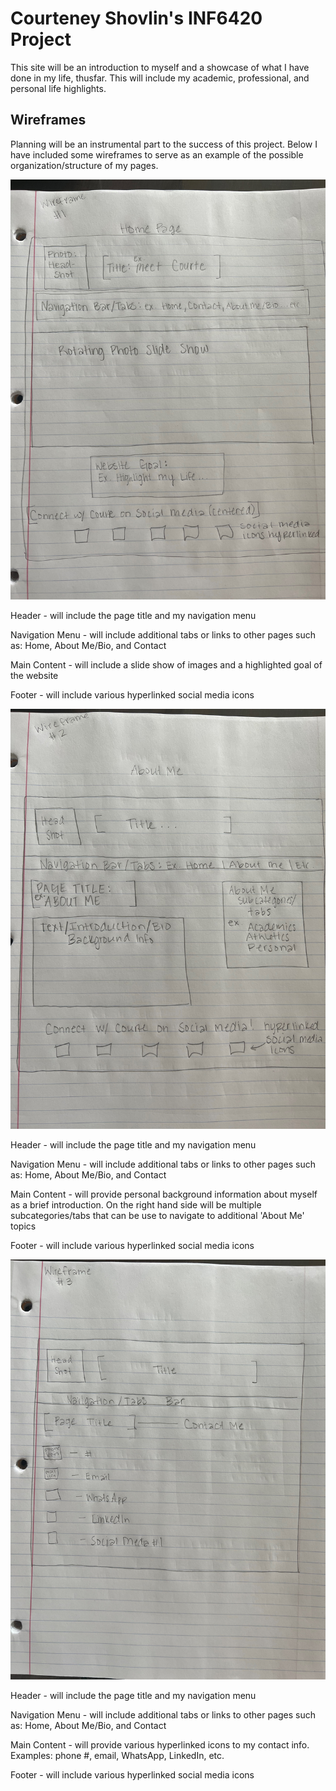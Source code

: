 # Courteney Shovlin's INF6420 Project

This site will be an introduction to myself and a showcase of what I have done in my life, thusfar. This will include my academic, professional, and personal life highlights.

## Wireframes

Planning will be an instrumental part to the success of this project. Below I have included some wireframes to serve as an example of the possible organization/structure of my pages.

![Wireframe of Landing/Home Page](wireframes/Wireframe%201.jpg)


Header - will include the page title and my navigation menu 

Navigation Menu - will include additional tabs or links to other pages such as: Home, About Me/Bio, and Contact

Main Content - will include a slide show of images and a highlighted goal of the website

Footer - will include various hyperlinked social media icons

![Wireframe of About Me Page](wireframes/Wireframe%202.jpg)

Header - will include the page title and my navigation menu 

Navigation Menu - will include additional tabs or links to other pages such as: Home, About Me/Bio, and Contact

Main Content - will provide personal background information about myself as a brief introduction. On the right hand side will be multiple subcategories/tabs that can be use to navigate to additional 'About Me' topics

Footer - will include various hyperlinked social media icons

![Wireframe of Contact Page](wireframes/Wireframe%203.jpg)

Header - will include the page title and my navigation menu 

Navigation Menu - will include additional tabs or links to other pages such as: Home, About Me/Bio, and Contact

Main Content - will provide various hyperlinked icons to my contact info. Examples: phone #, email, WhatsApp, LinkedIn, etc.

Footer - will include various hyperlinked social media icons